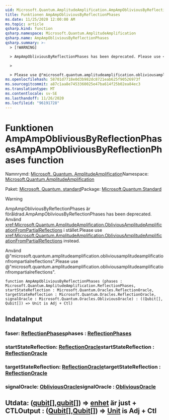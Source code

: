 ```yaml
---
uid: Microsoft.Quantum.AmplitudeAmplification.AmpAmpObliviousByReflectionPhases
title: Funktionen AmpAmpObliviousByReflectionPhases
ms.date: 11/25/2020 12:00:00 AM
ms.topic: article
qsharp.kind: function
qsharp.namespace: Microsoft.Quantum.AmplitudeAmplification
qsharp.name: AmpAmpObliviousByReflectionPhases
qsharp.summary: >-
  > [!WARNING]

  > AmpAmpObliviousByReflectionPhases has been deprecated. Please use <xref:Microsoft.Quantum.AmplitudeAmplification.ObliviousAmplitudeAmplificationFromPartialReflections> instead.

  >

  > Please use @"microsoft.quantum.amplitudeamplification.obliviousamplitudeamplificationfrompartialreflections".
ms.openlocfilehash: 58701d7718e0d3b982dc8721eab625f90526973f
ms.sourcegitcommit: a87c1aa8e7453360025e47ba614f25b02ea84ec3
ms.translationtype: MT
ms.contentlocale: sv-SE
ms.lasthandoff: 11/26/2020
ms.locfileid: "96191728"
---
```

# <a name="ampampobliviousbyreflectionphases-function"></a><span data-ttu-id="4af74-102">Funktionen AmpAmpObliviousByReflectionPhases</span><span class="sxs-lookup"><span data-stu-id="4af74-102">AmpAmpObliviousByReflectionPhases function</span></span>

<span data-ttu-id="4af74-103">Namnrymd: [Microsoft. Quantum. AmplitudeAmplification](xref:Microsoft.Quantum.AmplitudeAmplification)</span><span class="sxs-lookup"><span data-stu-id="4af74-103">Namespace: [Microsoft.Quantum.AmplitudeAmplification](xref:Microsoft.Quantum.AmplitudeAmplification)</span></span>

<span data-ttu-id="4af74-104">Paket: [Microsoft. Quantum. standard](https://nuget.org/packages/Microsoft.Quantum.Standard)</span><span class="sxs-lookup"><span data-stu-id="4af74-104">Package: [Microsoft.Quantum.Standard](https://nuget.org/packages/Microsoft.Quantum.Standard)</span></span>


> [!WARNING]
> <span data-ttu-id="4af74-105">AmpAmpObliviousByReflectionPhases är föråldrad.</span><span class="sxs-lookup"><span data-stu-id="4af74-105">AmpAmpObliviousByReflectionPhases has been deprecated.</span></span> <span data-ttu-id="4af74-106">Använd <xref:Microsoft.Quantum.AmplitudeAmplification.ObliviousAmplitudeAmplificationFromPartialReflections> i stället.</span><span class="sxs-lookup"><span data-stu-id="4af74-106">Please use <xref:Microsoft.Quantum.AmplitudeAmplification.ObliviousAmplitudeAmplificationFromPartialReflections> instead.</span></span>
>
> <span data-ttu-id="4af74-107">Använd @"microsoft.quantum.amplitudeamplification.obliviousamplitudeamplificationfrompartialreflections".</span><span class="sxs-lookup"><span data-stu-id="4af74-107">Please use @"microsoft.quantum.amplitudeamplification.obliviousamplitudeamplificationfrompartialreflections".</span></span>



```qsharp
function AmpAmpObliviousByReflectionPhases (phases : Microsoft.Quantum.AmplitudeAmplification.ReflectionPhases, startStateReflection : Microsoft.Quantum.Oracles.ReflectionOracle, targetStateReflection : Microsoft.Quantum.Oracles.ReflectionOracle, signalOracle : Microsoft.Quantum.Oracles.ObliviousOracle) : ((Qubit[], Qubit[]) => Unit is Adj + Ctl)
```


## <a name="input"></a><span data-ttu-id="4af74-108">Indata</span><span class="sxs-lookup"><span data-stu-id="4af74-108">Input</span></span>

### <a name="phases--reflectionphases"></a><span data-ttu-id="4af74-109">faser: [ReflectionPhases](xref:Microsoft.Quantum.AmplitudeAmplification.ReflectionPhases)</span><span class="sxs-lookup"><span data-stu-id="4af74-109">phases : [ReflectionPhases](xref:Microsoft.Quantum.AmplitudeAmplification.ReflectionPhases)</span></span>




### <a name="startstatereflection--reflectionoracle"></a><span data-ttu-id="4af74-110">startStateReflection: [ReflectionOracle](xref:Microsoft.Quantum.Oracles.ReflectionOracle)</span><span class="sxs-lookup"><span data-stu-id="4af74-110">startStateReflection : [ReflectionOracle](xref:Microsoft.Quantum.Oracles.ReflectionOracle)</span></span>




### <a name="targetstatereflection--reflectionoracle"></a><span data-ttu-id="4af74-111">targetStateReflection: [ReflectionOracle](xref:Microsoft.Quantum.Oracles.ReflectionOracle)</span><span class="sxs-lookup"><span data-stu-id="4af74-111">targetStateReflection : [ReflectionOracle](xref:Microsoft.Quantum.Oracles.ReflectionOracle)</span></span>




### <a name="signaloracle--obliviousoracle"></a><span data-ttu-id="4af74-112">signalOracle: [ObliviousOracle](xref:Microsoft.Quantum.Oracles.ObliviousOracle)</span><span class="sxs-lookup"><span data-stu-id="4af74-112">signalOracle : [ObliviousOracle](xref:Microsoft.Quantum.Oracles.ObliviousOracle)</span></span>





## <a name="output--qubitqubit--unit--is-adj--ctl"></a><span data-ttu-id="4af74-113">Utdata: ([qubit](xref:microsoft.quantum.lang-ref.qubit)[],[qubit](xref:microsoft.quantum.lang-ref.qubit)[]) => [enhet](xref:microsoft.quantum.lang-ref.unit)  är just + CTL</span><span class="sxs-lookup"><span data-stu-id="4af74-113">Output : ([Qubit](xref:microsoft.quantum.lang-ref.qubit)[],[Qubit](xref:microsoft.quantum.lang-ref.qubit)[]) => [Unit](xref:microsoft.quantum.lang-ref.unit)  is Adj + Ctl</span></span>

